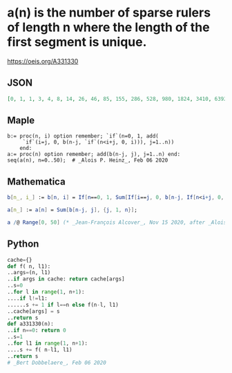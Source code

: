 # a\(n\) is the number of sparse rulers of length n where the length of the first segment is unique\.
https://oeis.org/A331330
## JSON
```JSON
[0, 1, 1, 3, 4, 8, 14, 26, 46, 85, 155, 286, 528, 980, 1824, 3410, 6392, 12022, 22675, 42885, 81312, 154540, 294362, 561849, 1074463, 2058462, 3950220, 7592403, 14614105, 28168227, 54363000, 105043517, 203200635, 393496975, 762765642, 1479957400, 2874038529, 5585986973, 10865544853, 21150913457, 41201771886]
```
## Maple
```Maple
b:= proc(n, i) option remember; `if`(n=0, 1, add(
     `if`(i=j, 0, b(n-j, `if`(n<i+j, 0, i))), j=1..n))
    end:
a:= proc(n) option remember; add(b(n-j, j), j=1..n) end:
seq(a(n), n=0..50);  # _Alois P. Heinz_, Feb 06 2020
```
## Mathematica
```Mathematica
b[n_, i_] := b[n, i] = If[n==0, 1, Sum[If[i==j, 0, b[n-j, If[n<i+j, 0, i]]], {j, 1, n}]];
```
```Mathematica
a[n_] := a[n] = Sum[b[n-j, j], {j, 1, n}];
```
```Mathematica
a /@ Range[0, 50] (* _Jean-François Alcover_, Nov 15 2020, after _Alois P. Heinz_ *)
```
## Python
```Python
cache={}
def f( n, l1):
..args=(n, l1)
..if args in cache: return cache[args]
..s=0
..for l in range(1, n+1):
....if l!=l1:
......s += 1 if l==n else f(n-l, l1)
..cache[args] = s
..return s
def a331330(n):
..if n==0: return 0
..s=1
..for l1 in range(1, n+1):
....s += f( n-l1, l1)
..return s
# _Bert Dobbelaere_, Feb 06 2020
```
